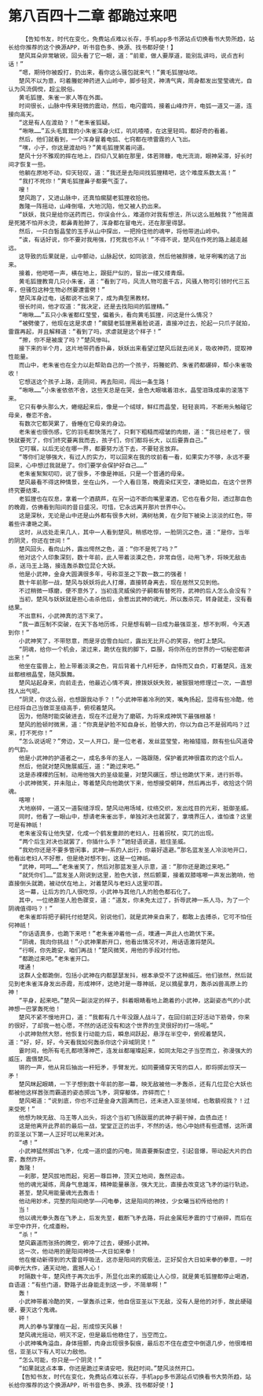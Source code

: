 # 第八百四十二章 都跪过来吧
        【告知书友，时代在变化，免费站点难以长存，手机app多书源站点切换看书大势所趋，站长给你推荐的这个换源APP，听书音色多、换源、找书都好使！】
       楚风耳朵非常敏锐，回头看了它一眼，道：“前辈，做人要厚道，能别乱讲吗，说点吉利话！”
       “嗯，期待你被殴打，扔出来，看你这么骚包就来气！”黄毛狐狸咕哝。
       楚风不以为意，叼着螣蛇神药进入山岭中，脚步轻灵，神清气爽，周身都发出莹莹魂光，自认为风流倜傥，超尘脱俗。
       黄毛狐狸、朱雀一家人等在外面。
       时间很长，山脉中传来轻微的震动，然后，电闪雷鸣，接着山峰炸开，电弧一道又一道，连接向高天。
       “这是有人在渡劫？！”老朱雀狐疑。
       “啾啾……”五头毛茸茸的小朱雀浑身火红，叽叽喳喳，在这里轻鸣，都好奇的看着。
       然后，他们就看到，一个浑身冒着电弧、七窍都在喷雷霆的人飞出。
       “嘿，小子，你这是渡劫吗？”黄毛狐狸笑着问道。
       楚风十分不雅观的摔在地上，四仰八叉躺在那里，体若筛糠，电光流淌，眼神呆滞，好长时间才恢复一些。
       他躺在原地不动，仰天轻叹，道：“我还是去阳间找狐狸精吧，这个难度系数太高！”
       “我打不死你！”黄毛狐狸鼻子都要气歪了。
       嗖！
       楚风跑了，又进山脉中，还真怕瘸腿老狐狸收拾他。
       轰隆一阵摇动，山峰倒塌，大地沉陷，他又被人扔出来。
       “妖妖，我只是给你送药而已，你误会什么，难道你对我有想法，所以这么抵触我？”他简直是死猪不怕开水烫，都鼻青脸肿了，浑身都在冒电光，还在那里得瑟。
       然后，一只白皙晶莹的玉手从山中探出，一把拎住他的魂甲，将他带进山岭中。
       “诶，有话好说，你不要对我用强，打死我也不从！”不得不说，楚风在作死的路上越走越远。
       这导致的后果就是，山中颤动，山脉起伏，如同骇浪，然后他被胖揍，呲牙咧嘴的逃了出来。
       接着，他吧嗒一声，横在地上，跟挺尸似的，冒出一缕又缕青烟。
       黄毛狐狸教育几只小朱雀，道：“看到了吗，风流人物可震千古，风骚人物可引领时代三五年，但骚包这种生物必然要遭雷劈！”
       楚风浑身过电，话都说不出来了，成为典型黑教材。
       很长时间，他才叹道：“我决定，还是去找阳间的狐狸精。”
       “啾啾……”五只小朱雀都红莹莹，偏着头，看向黄毛狐狸，问这是什么情况？
       “被劈傻了，他现在这是求虐！”瘸腿老狐狸黑着脸说道，直接冲过去，抡起一只爪子就拍，雷霆再起，并且解释道：“看到了吗，求虐就是这个样子！”
       “擦，你不是被废了吗？”楚风惨叫。
       接下来的半个月，这片地带药香扑鼻，妖妖出来看望过楚风后就去闭关，吸收神药，提取神性能量。
       而山中，老朱雀也在全力以赴帮助自己的一个孩子，将螣蛇药、朱雀药都碾碎，帮小朱雀吸收！
       它想送这个孩子上路，走阴间，再去阳间，闯出一条生路！
       “啾啾……”小朱雀依依不舍，这些天总是在哭，金色大眼噙着泪水，晶莹泪珠成串的滚落下来。
       它只有拳头那么大，蜷缩起来后，像是一个绒球，鲜红而晶莹，轻轻哀鸣，不断用头触碰它母亲，眷恋不舍。
       有数次它都哭累了，昏睡在它母亲的身边。
       老朱雀也很伤感，它的羽毛都快落光了，只剩下粗糙而褶皱的肉翅，道：“我已经老了，很快就要死了，你们终究要离我而去，孩子们，你们都将长大，以后要靠自己。”
       它叮嘱，以后无论在哪一界，都要努力活下去，不要轻言放弃。
       “等你们足够强大，有过人的实力，可以回来在我的坟前看一看，如果实力不够，永远不要回来，心中想过我就是了。你们要学会保护好自己……”
       老朱雀絮絮叨叨，说了很多，不像是神祇，只是一个普通的母亲。
       楚风最看不得这种情景，坐在山外，一个人看日落，晚霞染红天空，凄艳如血，在这个世界终究要结束。
       老狐狸也在叹息，拿着一个酒葫芦，在另一边不断向嘴里灌酒，它也在看夕阳，透过那血色的晚霞，仿佛看到阳间的昔日盛况，可惜，它永远离开那片世界中心。
       这是深秋，无论是山中还是山外都有很多大树，满树枯黄，在夕阳下被染上淡淡的红色，带着些许凄艳之美。
       这时，从远处走来几人，其中一人看到楚风，稍感吃惊，一脸阴沉之色，道：“是你，当年的阴灵，你还在世间！”
       楚风回头，看向山外，露出愕然之色，道：“你不是死了吗？”
       他对这个人印象深刻，数十年前，此人带着淡漠之色，非常自信，动用飞矛，将映无敌击杀，送马王上路，接连轰杀数位昆仑大妖。
       他是小武神，金身大圆满很多年，号称亚圣之下数一数二的强者！
       数十年前那一战，楚风与妖妖将此人打爆，直接转身离去，现在居然又见到他。
       不过稍微一琢磨，便不意外了，当初连灵威侯的子嗣都有替死符，武神的后人怎么会没有？
       当初，楚风与妖妖就是担心击杀他后，会惹出武神的魂光，所以轰杀完，转身就走，没有看结果。
       不出意料，小武神真的活下来了。
       “我一直压制不突破，在天下各地历练，只是想有朝一日成为最强亚圣，想不到啊，今天遇到你！”
       小武神笑了，不带怒意，而是牙齿雪白灿烂，露出无比开心的笑容，他盯上楚风。
       “阴魂，给你一个机会，滚过来，跪伏在我的脚下，臣服，将你所在的世界的一切秘密都讲出来！”
       他坐在蛮兽上，脸上带着淡漠之色，背后背着十几杆短矛，自恃而又自负，盯着楚风，连发丝都根根晶莹，随风飘舞。
       楚风站起身来，向前走去，他最近心情不爽，撩拨妖妖失败，被狠狠地修理过一次，一直想找人出气呢。
       “阴灵，你这么弱，也想跟我动手？！”小武神带着冷冽的笑，嘴角扬起，显得有些冷酷，他已经将自己当做亚圣级高手，俯视着楚风。
       因为，他随时能突破进去，现在不过是为了磨砺，为将来成神筑下最强根基！
       楚风的脸顿时微黑，道：“你真是驴脸不知自身长，脸够大的，你以为自己不是弱鸡吗？过来，打不死你！”
       “怎么说话呢？”旁边，又一人开口，是一位老者，发丝蓝莹莹，袍袖猎猎，颇有些仙风道骨的气韵。
       他是小武神的护道者之一，成名多年的圣人，一路跟随，保护着武神很喜欢的这个后人。
       然后，他就对楚风施展威压，道：“跪过来吧。”
       这是赤裸裸的压制，动用他强大的圣级能量，对楚风碾压，想让他跪伏下来，进行折辱。
       小武神微笑，并未阻止，等着楚风向他跪伏下来，他想接受朝拜，然后再出手，收拾这个阴魂。
       喀嚓！
       大地崩碎，一道又一道裂缝浮现，楚风动用场域，纹络交织，发出炫目的光彩，抵御圣威。
       同时，他看了一眼山中，想请老朱雀出手，单独对决也就罢了，拿境界压人，谁怕谁？这里可是有神祇！
       老朱雀没有让他失望，化成一个鹤发童颜的老妇人，拄着拐杖，突兀的出现。
       “两个后生对决也就罢了，你插什么手？”她轻语说道，抵住圣威。
       “我劝你还是不要多管闲事，武神一系的人出行，你最好退避。”那名蓝发圣人冷淡地开口，他看出老妇人不好惹，但是绝对想不到，这是一位神祇。
       “武神，呵呵……”老朱雀笑了，然后对那蓝发圣人示意，道：“那你还是跪过来吧。”
       “就凭你们……”蓝发圣人刚说到这里，脸色大骇，然后颤栗，接着双膝喀嚓一声发出脆响，他直接倒头就跪，被动伏在地上，对着楚风与老妇人这里叩首。
       这一幕，让后方的几人很吃惊，小武神与其他几人的脸色都石化了。
       其中，一位绝巅圣人脸色骤变，道：“道友，你未免太过了，折辱武神一系人马，为了一个阴魂值得吗？！”
       老朱雀即将把子嗣托付给楚风，别说他们，就是武神亲自来了，都敢上去搏杀，它可不怕任何神祇！
       “你话语真多，也跪下来吧！”老朱雀冲着他一点，噗通一声此人也跪伏下来。
       “阴魂，我向你挑战！”小武神果断开口，他看出情况不对，用话语激将楚风。
       “行啊，你先跪安，咱们再战！”楚风微笑，用他的手段对付他。
       “都跪过来吧。”老朱雀开口。
       噗通！
       这群人全都跪倒，包括小武神在内都瑟瑟发抖，根本承受不了这种威压。他们骇然，然后就见到老朱雀浑身发出赤霞，形成神环，这绝对是一尊神祇，足以摘星拿月，轰杀凶兽高原上的神！
       “平身，起来吧。”楚风一副淡定的样子，斜着眼睛看地上跪着的小武神，这副姿态气的小武神想一巴掌轰死他！
       楚风不紧不慢地开口，道：“我都有几十年没跟人战斗了，在回归前正好活动下筋骨，你来的很好，了却我一桩心愿，不然的话还没有和这个世界的生灵很好的打一场呢。”
       小武神勃然大怒，他恢复行动能力后，瞬息间跃起，悬浮在半空中，俯视着楚风，道：“好，好，好，今天看我如何轰杀你这个异域阴灵！”
       霎时间，他所有毛孔都喷薄神芒，连发丝都璀璨起来，如同太阳之子当空而立，弥漫强大的威压，震慑楚风。
       锵的一声，他从背后抽出一杆短矛，手臂发光，如同要捅穿天穹的巨人，即将掷出惊天一矛！
       楚风眯起眼睛，一下子想到数十年前的那一幕，映无敌被他一矛轰杀，还有几位昆仑大妖也都被他这样嚣张而霸道的姿态掷出飞矛，洞穿躯体，炸碎而亡！
       楚风喝道：“说到底，你也不过是金身大圆满而已，还未进入亚圣领域，也敢藐视我？！过来受死！”
       他想为映无敌、马王等人出头，将这个当初飞扬跋扈的武神子嗣干掉，血债血还！
       这是他离开此界前的最后一战，堂堂正正的出手，不然的话，他心中始终有些遗憾，这所谓的亚圣以下第一人正好可以用来对决。
       “哧！”
       小武神猛然掷出飞矛，化成一道炽盛的闪电，简直要撕裂虚空，引起音爆，带动起大片的白雾，轰然炸开。
       轰隆！
       一刹那，楚风拔地而起，宛若一尊巨神，顶天立地间，轰然迎击。
       他的魂光凝练，周身气息雄浑，精神能量暴涨，强大无比，直接去改变这飞矛的运行轨迹。
       甚至，楚风用能量魂光去轰击！
       他动用妙术，完整的阳间绝学——闪电拳，这是阳间的神技，少女曦当初传给他的！
       当！
       他以魂光拳头轰在飞矛上，后发先至，截断飞矛去路，将此金属短矛震的寸寸崩碎，而后在半空中炸开，化成齑粉。
       “杀！”
       楚风霸道而张扬的腾空，俯冲了过去，硬撼小武神。
       这一次，他动用的是阳间神技——大日如来拳！
       他在催动新得到的大雷音呼吸法，这亦是阳间的究极法，正好契合大日如来拳的拳意，一时间拳光大作，通天动地，震撼人心！
       时隔数十年，楚风终于再次出手，所显化出来的威能让人心惊，就是黄毛狐狸都停止喝酒，自语道：“有些门道，野路子出身能走到这一步，不简单啊！”
       轰！
       小武神带着冷酷的笑，一掌轰杀过来，他自信亚圣以下无敌，没有人是他的对手，故此硬碰硬，要灭这个鬼魂。
       砰！
       两人的拳与掌撞在一起，形成惊天风暴！
       楚风魂光摇动，明灭不定，但是最后他稳住了，当空而立。
       小武神嘴角溢血，身体摇颤，肉身出现很多裂痕，最后忍不住在虚空中倒退几步，他很难相信，亚圣以下有人可以力敌他。
       “怎么可能，你只是一个阴灵！”
       “如果就这点本事，你还是跪过来请安吧，我赶时间。”楚风淡然开口。
       【告知书友，时代在变化，免费站点难以长存，手机app多书源站点切换看书大势所趋，站长给你推荐的这个换源APP，听书音色多、换源、找书都好使！】